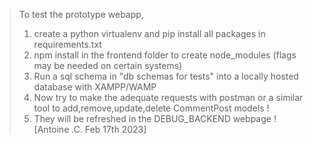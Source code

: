 > To test the prototype webapp, 
> 1. create a python virtualenv and pip install all packages in requirements.txt
> 2. npm install in the frontend folder to create node_modules (flags may be needed on certain systems)
> 3. Run a sql schema in "db schemas for tests" into a locally hosted database with XAMPP/WAMP
> 4. Now try to make the adequate requests with postman or a similar tool to add,remove,update,delete CommentPost models !
> 5. They will be refreshed in the DEBUG_BACKEND webpage !
> [Antoine .C. Feb 17th 2023]

